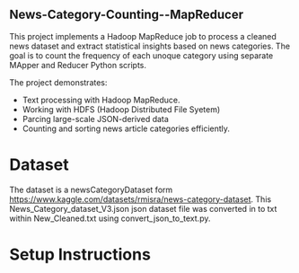 ## News-Category-Counting--MapReducer
This project implements a Hadoop MapReduce job to process a cleaned news dataset and extract statistical insights based on news categories. The goal is to count the frequency of each unoque category using separate MApper and Reducer Python scripts.

The project demonstrates:
* Text processing with Hadoop MapReduce.
* Working with HDFS (Hadoop Distributed File Syetem)
* Parcing large-scale JSON-derived data
* Counting and sorting news article categories efficiently.

# Dataset
The dataset is a newsCategoryDataset form https://www.kaggle.com/datasets/rmisra/news-category-dataset. This News_Category_dataset_V3.json json dataset file was converted in to txt within New_Cleaned.txt using convert_json_to_text.py. 

# Setup Instructions


